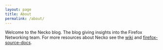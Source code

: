 ```yaml
---
layout: page
title: About
permalink: /about/
---
```


Welcome to the Necko blog. The blog giving insights into the Firefox Networking team.
For more resources about Necko see the [wiki](https://wiki.mozilla.org/Networking) and [firefox-source-docs](https://firefox-source-docs.mozilla.org/networking).
